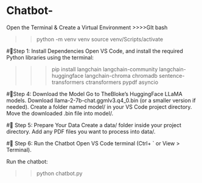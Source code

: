 # Chatbot-

Open the Terminal & Create a Virtual Environment  >>>>GIt bash

>>python -m venv venv
>>source venv/Scripts/activate



#📌Step 1: Install Dependencies
Open VS Code, and install the required Python libraries using the terminal:

>>>pip install langchain langchain-community langchain-huggingface langchain-chroma chromadb sentence-transformers ctransformers pypdf asyncio


#📌Step 4: Download the Model
Go to TheBloke’s HuggingFace LLaMA models.
Download llama-2-7b-chat.ggmlv3.q4_0.bin (or a smaller version if needed).
Create a folder named model/ in your VS Code project directory.
Move the downloaded .bin file into model/.


#📌 Step 5: Prepare Your Data
Create a data/ folder inside your project directory.
Add any PDF files you want to process into data/.



#📌 Step 6: Run the Chatbot
Open VS Code terminal (Ctrl+ ` or View > Terminal).

Run the chatbot:
>> python chatbot.py
